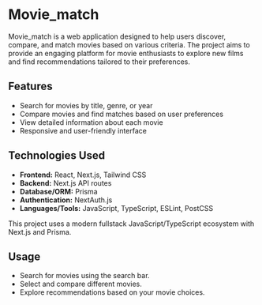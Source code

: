 # Movie_match

Movie_match is a web application designed to help users discover, compare, and match movies based on various criteria. The project aims to provide an engaging platform for movie enthusiasts to explore new films and find recommendations tailored to their preferences.

## Features

- Search for movies by title, genre, or year
- Compare movies and find matches based on user preferences
- View detailed information about each movie
- Responsive and user-friendly interface

## Technologies Used



- **Frontend:** React, Next.js, Tailwind CSS
- **Backend:** Next.js API routes
- **Database/ORM:** Prisma
- **Authentication:** NextAuth.js
- **Languages/Tools:** JavaScript, TypeScript, ESLint, PostCSS

This project uses a modern fullstack JavaScript/TypeScript ecosystem with Next.js and Prisma.



## Usage

- Search for movies using the search bar.
- Select and compare different movies.
- Explore recommendations based on your movie choices.

